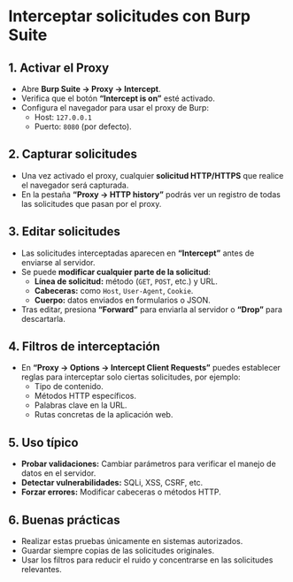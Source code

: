 # Interceptar solicitudes con Burp Suite

## 1. Activar el Proxy
- Abre **Burp Suite → Proxy → Intercept**.
- Verifica que el botón **“Intercept is on”** esté activado.
- Configura el navegador para usar el proxy de Burp:
  - Host: `127.0.0.1`
  - Puerto: `8080` (por defecto).

## 2. Capturar solicitudes
- Una vez activado el proxy, cualquier **solicitud HTTP/HTTPS** que realice el navegador será capturada.
- En la pestaña **“Proxy → HTTP history”** podrás ver un registro de todas las solicitudes que pasan por el proxy.

## 3. Editar solicitudes
- Las solicitudes interceptadas aparecen en **“Intercept”** antes de enviarse al servidor.
- Se puede **modificar cualquier parte de la solicitud**:
  - **Línea de solicitud:** método (`GET`, `POST`, etc.) y URL.
  - **Cabeceras:** como `Host`, `User-Agent`, `Cookie`.
  - **Cuerpo:** datos enviados en formularios o JSON.
- Tras editar, presiona **“Forward”** para enviarla al servidor o **“Drop”** para descartarla.

## 4. Filtros de interceptación
- En **“Proxy → Options → Intercept Client Requests”** puedes establecer reglas para interceptar solo ciertas solicitudes, por ejemplo:
  - Tipo de contenido.
  - Métodos HTTP específicos.
  - Palabras clave en la URL.
  - Rutas concretas de la aplicación web.

## 5. Uso típico
- **Probar validaciones:** Cambiar parámetros para verificar el manejo de datos en el servidor.
- **Detectar vulnerabilidades:** SQLi, XSS, CSRF, etc.
- **Forzar errores:** Modificar cabeceras o métodos HTTP.

## 6. Buenas prácticas
- Realizar estas pruebas únicamente en sistemas autorizados.
- Guardar siempre copias de las solicitudes originales.
- Usar los filtros para reducir el ruido y concentrarse en las solicitudes relevantes.
